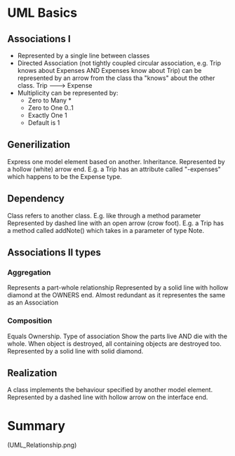 # UML Basics

## Associations I
- Represented by a single line between classes
- Directed Association (not tightly coupled circular association, e.g. Trip knows about Expenses AND Expenses know about Trip) can be represented by an arrow from the class tha "knows" about the other class. Trip ---> Expense
- Multiplicity can be represented by:
    - Zero to Many *
    - Zero to One 0..1
    - Exactly One 1
    - Default is 1

## Generilization
Express one model element based on another. Inheritance.
Represented by a hollow (white) arrow end.
E.g. a Trip has an attribute called "-expenses" which happens to be the Expense type.

## Dependency
Class refers to another class. E.g. like through a method parameter
Represented by  dashed line with an open arrow (crow foot).
E.g. a Trip has a method called addNote() which takes in a parameter of type Note.

## Associations II types
### Aggregation
Represents a part-whole relationship
Represented by a solid line with hollow diamond at the OWNERS end.
Almost redundant as it representes the same as an Association

### Composition
Equals Ownership. Type of association
Show the parts live AND die with the whole. When object is destroyed, all containing objects are destroyed too.
Represented by a solid line with solid diamond.

## Realization
A class implements the behaviour specified by another model element.
Represented by a dashed line with hollow arrow on the interface end.

# Summary

(UML_Relationship.png)
